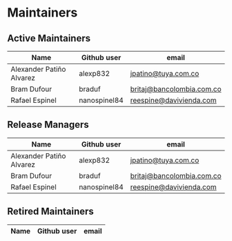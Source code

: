 # Maintainers

## Active Maintainers

| Name                     | Github user  | email                       |
| ------------------------ | ------------ | --------------------------- |
| Alexander Patiño Alvarez | alexp832     | <jpatino@tuya.com.co>       |
| Bram Dufour              | braduf       | <britaj@bancolombia.com.co> |
| Rafael Espinel           | nanospinel84 | <reespine@davivienda.com>   |

## Release Managers

| Name                     | Github user  | email                       |
| ------------------------ | ------------ | --------------------------- |
| Alexander Patiño Alvarez | alexp832     | <jpatino@tuya.com.co>       |
| Bram Dufour              | braduf       | <britaj@bancolombia.com.co> |
| Rafael Espinel           | nanospinel84 | <reespine@davivienda.com>   |

## Retired Maintainers

| Name | Github user | email |
| ---- | ----------- | ----- |
